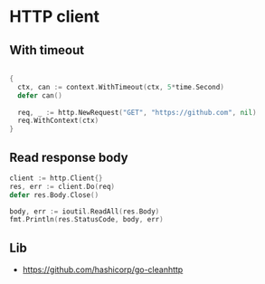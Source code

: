 HTTP client
====

## With timeout

```go

{
  ctx, can := context.WithTimeout(ctx, 5*time.Second)
  defer can()
  
  req, _ := http.NewRequest("GET", "https://github.com", nil)
  req.WithContext(ctx)
}
```

## Read response body

```go
client := http.Client{}
res, err := client.Do(req)
defer res.Body.Close()

body, err := ioutil.ReadAll(res.Body)
fmt.Println(res.StatusCode, body, err)
```

## Lib

- https://github.com/hashicorp/go-cleanhttp
